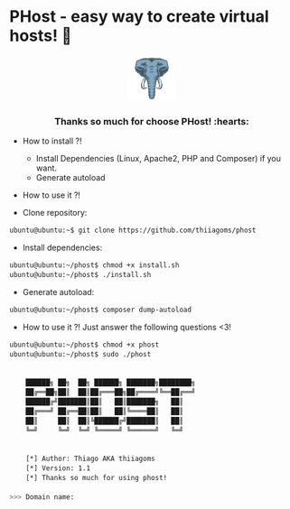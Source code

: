 # PHost - easy way to create virtual hosts! :penguin:

<p align="center">
  <a href="https://github.com/thiiagoms/phost">
    <img src="assets/elephant.png" alt="Logo" width="80" height="80">
  </a>
     <h3 align="center">Thanks so much for choose PHost! :hearts:</h3>
</p>

- How to install ?!
    - Install Dependencies (Linux, Apache2, PHP and Composer) if you want.
    - Generate autoload
- How to use it ?! 

- Clone repository:
``` bash
ubuntu@ubuntu:~$ git clone https://github.com/thiiagoms/phost
```
- Install dependencies:
```bash
ubuntu@ubuntu:~/phost$ chmod +x install.sh
ubuntu@ubuntu:~/phost$ ./install.sh
```
- Generate autoload:
```bash
ubuntu@ubuntu:~/phost$ composer dump-autoload
```

- How to use it ?! Just answer the following questions <3!
```bash
ubuntu@ubuntu:~/phost$ chmod +x phost
ubuntu@ubuntu:~/phost$ sudo ./phost


    ██████╗ ██╗  ██╗ ██████╗ ███████╗████████╗
    ██╔══██╗██║  ██║██╔═══██╗██╔════╝╚══██╔══╝
    ██████╔╝███████║██║   ██║███████╗   ██║
    ██╔═══╝ ██╔══██║██║   ██║╚════██║   ██║
    ██║     ██║  ██║╚██████╔╝███████║   ██║
    ╚═╝     ╚═╝  ╚═╝ ╚═════╝ ╚══════╝   ╚═╝


    [*] Author: Thiago AKA thiiagoms
    [*] Version: 1.1
    [*] Thanks so much for using phost!

>>> Domain name:

